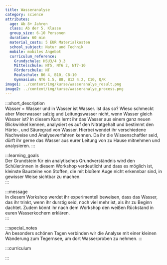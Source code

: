 ```yaml
---
title: Wasseranalyse
category: science
attributes:
  age: Ab 8+ Jahren
  class: Ab der 5. Klasse
  group_size: 6-10 Personen
  duration: 60 min  
  material_costs: 5 EUR Materialkosten
  school_subject: Natur und Technik
  mobile: mobiles Angebot
  curriculum_reference:
    Grundschule: HSU3/4 3.3  
    Mittelschule: NT5, NT6 2, NT7-10  
    Förderschule: NT   
    Realschule: B6 4, B10, C8-10
    Gymnasium: NT6 1.5, B8, B12 4.2, C10, Q/K
image1: ../content/img/kurse/wasseranalye_result.png
image2: ../content/img/kurse/wasseranalye_process.png
---
```

:::short_description  
Wasser = Wasser und in Wasser ist Wasser. Ist das so? Wieso schmeckt aber Meerwasser salzig und Leitungswasser nicht, wenn Wasser gleich Wasser ist? In diesem Kurs lernt ihr das Wasser aus einem ganz neuen Blickwinkel kennen, analysiert es auf den Nitratgehalt und bestimmt den Härte-, und Säuregrad von Wasser. Hierbei wendet ihr verschiedene Nachweise und Analyseverfahren kennen. Da ihr die Wissenschaftler seid, dürft ihr gerne das Wasser aus eurer Leitung von zu Hause mitnehmen und analysieren.
:::

:::learning_goals  
Der Grundstein für ein analytisches Grundverständnis wird den Schüler:innen in diesem Workshop verdeutlicht und dass es möglich ist, kleinste Bausteine von Stoffen, die mit bloßem Auge nicht erkennbar sind, in gewisser Weise sichtbar zu machen.     
:::

:::message  
In diesem Workshop werdet ihr experimentell beweisen, dass das Wasser, das ihr trinkt, wenn ihr durstig seid, noch viel mehr ist, als ihr zu Beginn dachtet. Zudem könnt ihr nach dem Workshop den weißen Rückstand in euren Wasserkochern erklären.   
:::  

:::special_notes  
An besonders schönen Tagen verbinden wir die Analyse mit einer kleinen Wanderung zum Tegernsee, um dort Wasserproben zu nehmen.
:::

:::curriculum  
     
:::
